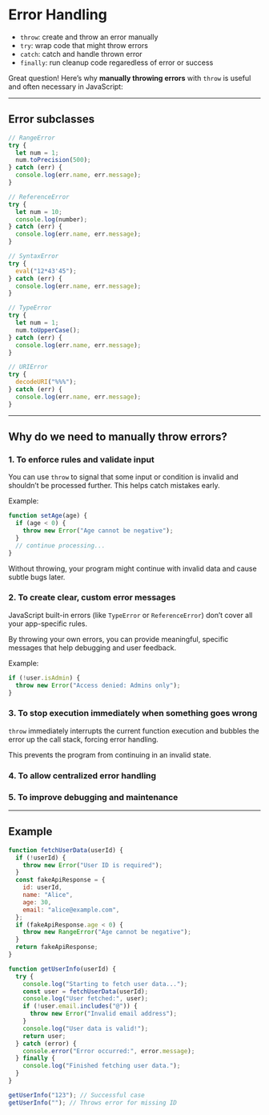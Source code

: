 # Error Handling

- `throw`: create and throw an error manually
- `try`: wrap code that might throw errors
- `catch`: catch and handle thrown error
- `finally`: run cleanup code regaredless of error or success

Great question! Here’s why **manually throwing errors** with `throw` is useful and often necessary in JavaScript:

---

## Error subclasses

```js
// RangeError
try {
  let num = 1;
  num.toPrecision(500);
} catch (err) {
  console.log(err.name, err.message);
}

// ReferenceError
try {
  let num = 10;
  console.log(number);
} catch (err) {
  console.log(err.name, err.message);
}

// SyntaxError
try {
  eval("12*43'45");
} catch (err) {
  console.log(err.name, err.message);
}

// TypeError
try {
  let num = 1;
  num.toUpperCase();
} catch (err) {
  console.log(err.name, err.message);
}

// URIError
try {
  decodeURI("%%%");
} catch (err) {
  console.log(err.name, err.message);
}
```

---

## Why do we need to manually throw errors?

### 1. **To enforce rules and validate input**

You can use `throw` to signal that some input or condition is invalid and shouldn’t be processed further. This helps catch mistakes early.

Example:

```js
function setAge(age) {
  if (age < 0) {
    throw new Error("Age cannot be negative");
  }
  // continue processing...
}
```

Without throwing, your program might continue with invalid data and cause subtle bugs later.

### 2. **To create clear, custom error messages**

JavaScript built-in errors (like `TypeError` or `ReferenceError`) don’t cover all your app-specific rules.

By throwing your own errors, you can provide meaningful, specific messages that help debugging and user feedback.

Example:

```js
if (!user.isAdmin) {
  throw new Error("Access denied: Admins only");
}
```

### 3. **To stop execution immediately when something goes wrong**

`throw` immediately interrupts the current function execution and bubbles the error up the call stack, forcing error handling.

This prevents the program from continuing in an invalid state.

### 4. **To allow centralized error handling**

### 5. **To improve debugging and maintenance**

---

## Example

```js
function fetchUserData(userId) {
  if (!userId) {
    throw new Error("User ID is required");
  }
  const fakeApiResponse = {
    id: userId,
    name: "Alice",
    age: 30,
    email: "alice@example.com",
  };
  if (fakeApiResponse.age < 0) {
    throw new RangeError("Age cannot be negative");
  }
  return fakeApiResponse;
}

function getUserInfo(userId) {
  try {
    console.log("Starting to fetch user data...");
    const user = fetchUserData(userId);
    console.log("User fetched:", user);
    if (!user.email.includes("@")) {
      throw new Error("Invalid email address");
    }
    console.log("User data is valid!");
    return user;
  } catch (error) {
    console.error("Error occurred:", error.message);
  } finally {
    console.log("Finished fetching user data.");
  }
}

getUserInfo("123"); // Successful case
getUserInfo(""); // Throws error for missing ID
```
